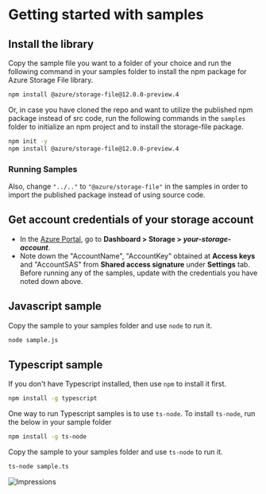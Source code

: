 # Getting started with samples

## Install the library

Copy the sample file you want to a folder of your choice and run the following command in your samples folder to install the npm package for Azure Storage File library.

```bash
npm install @azure/storage-file@12.0.0-preview.4
```

Or, in case you have cloned the repo and want to utilize the published npm package instead of src code, run the following commands in the `samples` folder to initialize an npm project and to install the storage-file package.

```bash
npm init -y
npm install @azure/storage-file@12.0.0-preview.4
```

### Running Samples

Also, change `"../.."` to `"@azure/storage-file"` in the samples in order to import the published package instead of using source code.

## Get account credentials of your storage account

- In the [Azure Portal](https://portal.azure.com), go to **Dashboard > Storage > _your-storage-account_**.
- Note down the "AccountName", "AccountKey" obtained at **Access keys** and "AccountSAS" from **Shared access signature** under **Settings** tab.
  Before running any of the samples, update with the credentials you have noted down above.

## Javascript sample

Copy the sample to your samples folder and use `node` to run it.

```bash
node sample.js
```

## Typescript sample

If you don't have Typescript installed, then use `npm` to install it first.

```bash
npm install -g typescript
```

One way to run Typescript samples is to use `ts-node`. To install `ts-node`, run the below in your sample folder

```bash
npm install -g ts-node
```

Copy the sample to your samples folder and use `ts-node` to run it.

```bash
ts-node sample.ts
```

![Impressions](https://azure-sdk-impressions.azurewebsites.net/api/impressions/azure-sdk-for-js/sdk/storage/storage-file/samples/README.png)
